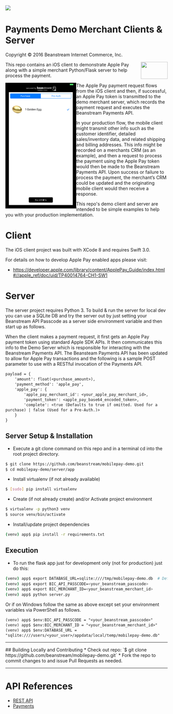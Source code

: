 <img src="http://www.beanstream.com/wp-content/uploads/2015/08/Beanstream-logo.png" />

# Payments Demo Merchant Clients & Server

Copyright © 2016 Beanstream Internet Commerce, Inc.

<img width="83" height="53" align="right" src="http://images.apple.com/v/apple-pay/f/images/overview/apple_pay_logo_large_2x.png">

This repo contains an iOS client to demonstrate Apple Pay along with a simple merchant Python/Flask server to help process the payment.
 
<img width="220" align="left" src="client/ios/screenshot.png">

The Apple Pay payment request flows from the iOS client and then, if successful, an Apple Pay token is transmitted to the demo merchant server, which records the payment request and executes the Beanstream Payments API.

In your production flow, the mobile client might transmit other info such as the customer identifier, detailed sales/inventory data, and related shipping and billing addresses. This info might be recorded on a merchants CRM (as an example), and then a request to process the payment using the Apple Pay token would then be made to the Beanstream Payments API. Upon success or failure to process the payment, the merchant’s CRM could be updated and the originating mobile client would then receive a response.
 
This repo's demo client and server are intended to be simple examples to help you with your production implementation.

# Client

The iOS client project was built with XCode 8 and requires Swift 3.0.

For details on how to develop Apple Pay enabled apps please visit:
- https://developer.apple.com/library/content/ApplePay_Guide/index.html#//apple_ref/doc/uid/TP40014764-CH1-SW1

# Server

The server project requires Python 3. To build & run the server for local dev you can use a SQLite DB and try the server out by just setting your Beanstream API Passcode as a server side environment variable and then start up as follows.

When the client makes a payment request, it first gets an Apple Pay payment token using standard Apple SDK APIs. It then communicates this info to the Demo Server which is responsible for interacting with the Beanstream Payments API. The Beansteam Payments API has been updated to allow for Apple Pay transactions and the following is a sample POST parameter to use with a RESTful invocation of the Payments API.

```
payload = {
    'amount': float(<purchase_amount>),
    'payment_method': 'apple_pay',
    'apple_pay': {
        'apple_pay_merchant_id': <your_apple_pay_merchant_id>,
        'payment_token': <apple_pay_base64_encoded_token>,
        'complete': <true (Defaults to true if omitted. Used for a purchase) | false (Used for a Pre-Auth.)>
    }
}
```

## Server Setup & Installation

* Execute a git clone command on this repo and in a terminal cd into the root project directory.
```bash
$ git clone https://github.com/beanstream/mobilepay-demo.git
$ cd mobilepay-demo/server/app
```

* Install virtualenv (if not already available)
```bash
$ [sudo] pip install virtualenv
```

* Create (if not already create) and/or Activate project environment
```bash
$ virtualenv -p python3 venv
$ source venv/bin/activate
```

* Install/update project dependencies
```bash
(venv) app$ pip install -r requirements.txt
```

## Execution

* To run the flask app just for development only (not for production) just do this:
```bash
(venv) app$ export DATABASE_URL=sqlite:////tmp/mobilepay-demo.db  # Defaults to this and can be ommitted
(venv) app$ export BIC_API_PASSCODE=<your_beanstream_passcode>
(venv) app$ export BIC_MERCHANT_ID=<your_beanstream_merchant_id>
(venv) app$ python server.py
```

Or if on Windows follow the same as above except set your environment variables via PowerShell as follows.
```
(venv) app$ $env:BIC_API_PASSCODE = "<your_beanstream_passcode>"
(venv) app$ $env:BIC_MERCHANT_ID = "<your_beanstream_merchant_id>"
(venv) app$ $env:DATABASE_URL = "sqlite:////users/<your_user>/appdata/local/temp/mobilepay-demo.db"
```

---

<a name="contributing"/>
## Building Locally and Contributing
 * Check out repo: `$ git clone https://github.com/beanstream/mobilepay-demo.git`
 * Fork the repo to commit changes to and issue Pull Requests as needed.

---

# API References
* [REST API](http://developer.beanstream.com/documentation/rest-api-reference/)
* [Payments](http://developer.beanstream.com/documentation/take-payments/purchases/card/)
